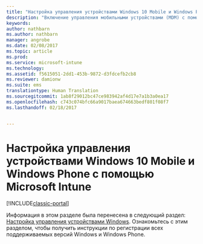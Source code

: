```yaml
---
title: "Настройка управления устройствами Windows 10 Mobile и Windows Phone | Документы Майкрософт"
description: "Включение управления мобильными устройствами (MDM) с помощью Microsoft Intune для компьютеров с Windows 10 Mobile или Windows Phone."
keywords: 
author: nathbarn
ms.author: nathbarn
manager: angrobe
ms.date: 02/08/2017
ms.topic: article
ms.prod: 
ms.service: microsoft-intune
ms.technology: 
ms.assetid: f5615051-2dd1-453b-9872-d3fdcefb2cb8
ms.reviewer: damionw
ms.suite: ems
translationtype: Human Translation
ms.sourcegitcommit: 1ab8f29012bc47ce983942af4d17e7a1b3a0ea17
ms.openlocfilehash: c743c074bfc66a9017baea674663bedf801f08f7
ms.lasthandoff: 02/18/2017


---
```



# <a name="set-up-windows-phone-and-windows-10-mobile-management-with-microsoft-intune"></a>Настройка управления устройствами Windows 10 Mobile и Windows Phone с помощью Microsoft Intune

[!INCLUDE[classic-portal](../includes/classic-portal.md)]

Информация в этом разделе была перенесена в следующий раздел: [Настройка управления устройствами Windows](set-up-windows-device-management-with-microsoft-intune.md). Ознакомьтесь с этим разделом, чтобы получить инструкции по регистрации всех поддерживаемых версий Windows и Windows Phone.
